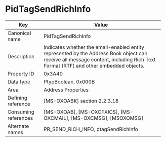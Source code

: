 # PidTagSendRichInfo

| Key | Value |
|---|---|
| Canonical name | PidTagSendRichInfo |
| Description | Indicates whether the email-enabled entity represented by the Address Book object can receive all message content, including Rich Text Format (RTF) and other embedded objects. |
| Property ID | 0x3A40 |
| Data type | PtypBoolean, 0x000B |
| Area | Address Properties |
| Defining reference | [MS-OXOABK] section 2.2.3.18 |
| Consuming references | [MS-OXOAB], [MS-OXCFXICS], [MS-OXCMAIL], [MS-OXCMSG], [MSOXOMSG] |
| Alternate names | PR_SEND_RICH_INFO, ptagSendRichInfo |
